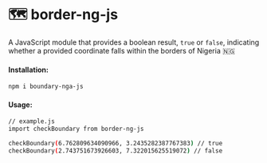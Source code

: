 # 🗺️ border-ng-js

A JavaScript module that provides a boolean result, `true` or `false`, indicating whether a provided coordinate falls within the borders of Nigeria 🇳🇬

#### Installation:

```bash
npm i boundary-nga-js
```

#### Usage:

```bash
// example.js
import checkBoundary from border-ng-js

checkBoundary(6.762809634090966, 3.2435282387767383) // true
checkBoundary(2.743751673926603, 7.322015625519072) // false
```
